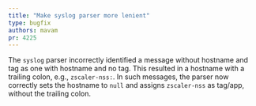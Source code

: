 ```yaml
---
title: "Make syslog parser more lenient"
type: bugfix
authors: mavam
pr: 4225
---
```


The `syslog` parser incorrectly identified a message without hostname and tag as
one with hostname and no tag. This resulted in a hostname with a trailing colon,
e.g., `zscaler-nss:`. In such messages, the parser now correctly sets the
hostname to `null` and assigns `zscaler-nss` as tag/app, without the trailing
colon.

